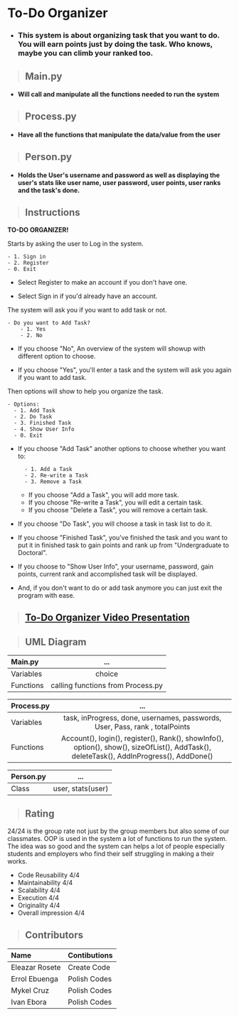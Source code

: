 # **To-Do Organizer**

- ### This system is about organizing task that you want to do. You will earn points just by doing the task. Who knows, maybe you can climb your ranked too.

> ## **Main.py**

- #### Will call and manipulate all the functions needed to run the system

> ## **Process.py**

- #### Have all the functions that manipulate the data/value from the user 

> ## **Person.py**

- #### Holds the User's username and password as well as displaying the user's stats like user name, user password, user points, user ranks and the task's done.


> ## **Instructions**

**TO-DO ORGANIZER!**

Starts by asking the user to Log in the system.

    - 1. Sign in
    - 2. Register
    - 0. Exit
- Select Register to make an account if you don't have one.

- Select Sign in if you'd already have an account.

The system will ask you if you want to add task or not.

    - Do you want to Add Task?
        - 1. Yes
        - 2. No
  
- If you choose "No", An overview of the system will showup with different option to choose.

- If you choose "Yes", you'll enter a task and the system will ask you again if you want to add task.

Then options will show to help you organize the task.

    - Options:
      - 1. Add Task
      - 2. Do Task
      - 3. Finished Task
      - 4. Show User Info
      - 0. Exit

- If you choose "Add Task" another options to choose whether you want to: 
    
        - 1. Add a Task
        - 2. Re-write a Task
        - 3. Remove a Task

    - If you choose "Add a Task", you will add more task.
    - If you choose "Re-write a Task", you will edit a certain task.
    - If you choose "Delete a Task", you will remove a certain task.

- If you choose "Do Task", you will choose a task in task list to do it.
- If you choose "Finished Task", you've finished the task and you want to put it in finished task to gain points and rank up from "Undergraduate to Doctoral".
- If you choose to "Show User Info", your username, password, gain points, current rank and accomplished task will be displayed.

- And, if you don't want to do or add task anymore you can just exit the program with ease.
      
> ## [**To-Do Organizer Video Presentation**](https://youtu.be/dp9IYkGYEF0)

> ## **UML Diagram**
| Main.py |...|
|:---|:--:|
|Variables| choice|
| Functions | calling functions from Process.py|

| Process.py |...|
|:---|:--:|
|Variables| task, inProgress, done, usernames, passwords, User, Pass, rank , totalPoints|
| Functions | Account(), login(), register(), Rank(), showInfo(), option(), show(), sizeOfList(), AddTask(), deleteTask(), AddInProgress(), AddDone()|

| Person.py |...|
|:---|:--:|
|Class| user, stats(user)|

> ## **Rating**

24/24 is the group rate not just by the group members but also some of our classmates. OOP is used in the system a lot of functions to run the system. The idea was so good and the system can helps a lot of people especially students and employers who find their self struggling in making a their works. 
- Code Reusability 4/4
- Maintainability 4/4
- Scalability 4/4
- Execution 4/4
- Originality 4/4
- Overall impression 4/4

> ## **Contributors**

| Name | Contibutions |
|:---| :---|
| Eleazar Rosete | Create Code |
| Errol  Ebuenga | Polish Codes |
| Mykel Cruz | Polish Codes |
| Ivan Ebora | Polish Codes |
